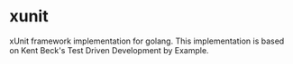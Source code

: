 # xunit

xUnit framework implementation for golang.
This implementation is based on Kent Beck's Test Driven Development by Example.
